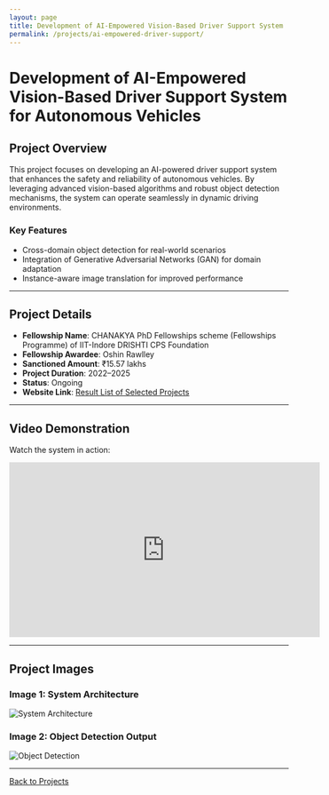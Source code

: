 ```yaml
---
layout: page
title: Development of AI-Empowered Vision-Based Driver Support System
permalink: /projects/ai-empowered-driver-support/
---
```


# Development of AI-Empowered Vision-Based Driver Support System for Autonomous Vehicles

## Project Overview
This project focuses on developing an AI-powered driver support system that enhances the safety and reliability of autonomous vehicles. By leveraging advanced vision-based algorithms and robust object detection mechanisms, the system can operate seamlessly in dynamic driving environments.

### Key Features
- Cross-domain object detection for real-world scenarios
- Integration of Generative Adversarial Networks (GAN) for domain adaptation
- Instance-aware image translation for improved performance

---

## Project Details
- **Fellowship Name**: CHANAKYA PhD Fellowships scheme (Fellowships Programme) of IIT-Indore DRISHTI CPS Foundation
- **Fellowship Awardee**: Oshin Rawlley
- **Sanctioned Amount**: ₹15.57 lakhs
- **Project Duration**: 2022–2025
- **Status**: Ongoing
- **Website Link**: [Result List of Selected Projects](https://drive.google.com/file/d/1EMvWRdc0G1f8RLEaERxDX247xrUP1Bry/view)

---

## Video Demonstration
Watch the system in action:

<iframe width="560" height="315" src="https://www.youtube.com/embed/your-video-id" title="Project Video" frameborder="0" allow="accelerometer; autoplay; clipboard-write; encrypted-media; gyroscope; picture-in-picture" allowfullscreen></iframe>

---

## Project Images
### Image 1: System Architecture
![System Architecture](https://your-image-link.com/system-architecture.jpg)

### Image 2: Object Detection Output
![Object Detection](https://your-image-link.com/object-detection-output.jpg)

---

[Back to Projects](/projects/)
